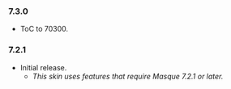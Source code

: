 ### 7.3.0 ###

- ToC to 70300.

### 7.2.1 ###

- Initial release.
	- _This skin uses features that require Masque 7.2.1 or later._
